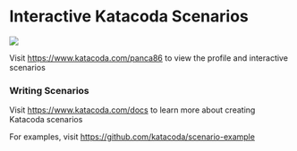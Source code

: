 # Interactive Katacoda Scenarios

[![](http://shields.katacoda.com/katacoda/panca86/count.svg)](https://www.katacoda.com/panca86 "Get your profile on Katacoda.com")

Visit https://www.katacoda.com/panca86 to view the profile and interactive scenarios

### Writing Scenarios
Visit https://www.katacoda.com/docs to learn more about creating Katacoda scenarios

For examples, visit https://github.com/katacoda/scenario-example
